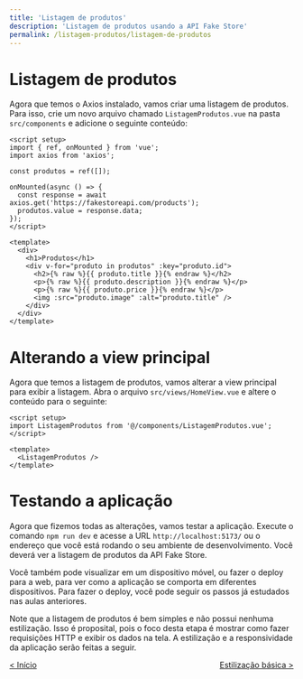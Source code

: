 ```yaml
---
title: 'Listagem de produtos'
description: 'Listagem de produtos usando a API Fake Store'
permalink: /listagem-produtos/listagem-de-produtos
---
```


# Listagem de produtos

Agora que temos o Axios instalado, vamos criar uma listagem de produtos. Para isso, crie um novo arquivo chamado `ListagemProdutos.vue` na pasta `src/components` e adicione o seguinte conteúdo:

```vue
<script setup>
import { ref, onMounted } from 'vue';
import axios from 'axios';

const produtos = ref([]);

onMounted(async () => {
  const response = await axios.get('https://fakestoreapi.com/products');
  produtos.value = response.data;
});
</script>

<template>
  <div>
    <h1>Produtos</h1>
    <div v-for="produto in produtos" :key="produto.id">
      <h2>{% raw %}{{ produto.title }}{% endraw %}</h2>
      <p>{% raw %}{{ produto.description }}{% endraw %}</p>
      <p>{% raw %}{{ produto.price }}{% endraw %}</p>
      <img :src="produto.image" :alt="produto.title" />
    </div>
  </div>
</template>
```

# Alterando a view principal

Agora que temos a listagem de produtos, vamos alterar a view principal para exibir a listagem. Abra o arquivo `src/views/HomeView.vue` e altere o conteúdo para o seguinte:

```vue
<script setup>
import ListagemProdutos from '@/components/ListagemProdutos.vue';
</script>

<template>
  <ListagemProdutos />
</template>
```

# Testando a aplicação

Agora que fizemos todas as alterações, vamos testar a aplicação. Execute o comando `npm run dev` e acesse a URL `http://localhost:5173/` ou o endereço que você está rodando o seu ambiente de desenvolvimento. Você deverá ver a listagem de produtos da API Fake Store.

Você também pode visualizar em um dispositivo móvel, ou fazer o deploy para a web, para ver como a aplicação se comporta em diferentes dispositivos. Para fazer o deploy, você pode seguir os passos já estudados nas aulas anteriores.

Note que a listagem de produtos é bem simples e não possui nenhuma estilização. Isso é proposital, pois o foco desta etapa é mostrar como fazer requisições HTTP e exibir os dados na tela. A estilização e a responsividade da aplicação serão feitas a seguir.

<span style="display: flex; justify-content: space-between;"><span>[&lt; Início](. 'Início')</span> <span>[Estilização básica &gt;](estilizacao-basica.html 'Próximo')</span></span>
